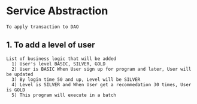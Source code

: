 # Service Abstraction
  
    To apply transaction to DAO
  

## 1. To add a level of user

    List of business logic that will be added
      1) User's level BASIC, SILVER, GOLD
      2) User is BASIC When User sign up for program and later, User will be updated
      3) By login time 50 and up, Level will be SILVER
      4) Level is SILVER and When User get a recommedation 30 times, User is GOLD
      5) This program will execute in a batch
  
  
  
